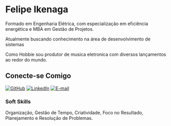 # Felipe Ikenaga

Formado em Engenharia Elétrica, com especialização em eficiência energética e MBA em Gestão de Projetos.

Atualmente buscando conhecimento na área de desenvolvimento de sistemas

Como Hobbie sou produtor de musica eletronica com diversos lançamentos ao redor do mundo.



## Conecte-se Comigo

[![GitHub](https://img.shields.io/badge/GitHub-100000?style=for-the-badge&logo=github&logoColor=white)](https://github.com/FIkenaga)
[![LinkedIn](https://img.shields.io/badge/LinkedIn-0077B5?style=for-the-badge&logo=linkedin&logoColor=white)](https://www.linkedin.com/in/felipeikenaga/)
[![E-mail](https://img.shields.io/badge/-Email-000?style=for-the-badge&logo=microsoft-outlook&logoColor=007BFF)](mailto:hideki.ikenaga@hotmail.com)





### Soft Skills
Organização, Gestão de Tempo, Criatividade, Foco no Resultado, Planejamento e Resolução de Problemas.



